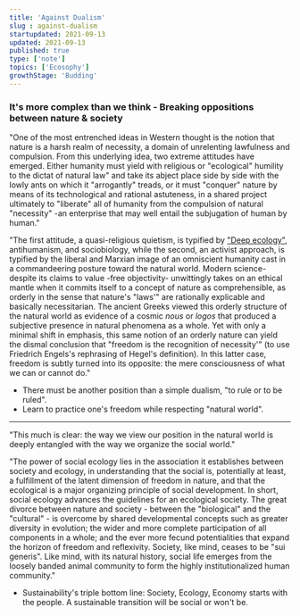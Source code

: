 ```yaml
---
title: 'Against Dualism'
slug : against-dualism
startupdated: 2021-09-13
updated: 2021-09-13
published: true
type: ['note']
topics: ['Ecosophy']
growthStage: 'Budding'
---
```

<Draft />

### It's more complex than we think - Breaking oppositions between nature & society 

<TwoCol maxwidth="1200px" alignItems="flex-start">

<ResearchItem title="The Philosophy of Social Ecology" link="https://theanarchistlibrary.org/library/murray-bookchin-the-philosophy-of-social-ecology" author="Murray Bookchin -  (1996)">

"One of the most entrenched ideas in Western thought is the notion that nature is a harsh realm of necessity, a domain of unrelenting lawfulness and compulsion. From this underlying idea, two extreme attitudes have emerged. Either humanity must yield with religious or "ecological" humility to the dictat of natural law" and take its abject place side by side with the lowly ants on which it "arrogantly" treads, or it must "conquer" nature by means of its technological and rational astuteness, in a shared project ultimately to "liberate" all of humanity from the compulsion of natural "necessity" -an enterprise that may well entail the subjugation of human by human."

</ResearchItem>

<ResearchItem title="The Philosophy of Social Ecology" link="https://theanarchistlibrary.org/library/murray-bookchin-the-philosophy-of-social-ecology" author="Murray Bookchin -  (1996)">

"The first attitude, a quasi-religious quietism, is typified by <a href="/deep-ecology">"Deep ecology"</a>, antihumanism, and sociobiology, while the second, an activist approach, is typified by the liberal and Marxian image of an omniscient humanity cast in a commandeering posture toward the natural world. Modern science-despite its claims to value -free objectivity- unwittingly takes on an ethical mantle when it commits itself to a concept of nature as comprehensible, as orderly in the sense that nature's "laws'" are rationally explicable and basically necessitarian. The ancient Greeks viewed this orderly structure of the natural world as evidence of a cosmic *nous* or *logos* that produced a subjective presence in natural phenomena as a whole. Yet with only a minimal shift in emphasis, this same notion of an orderly nature can yield the dismal conclusion that "freedom is the recognition of necessity'" (to use Friedrich Engels's rephrasing of Hegel's definition). In this latter case, freedom is subtly turned into its opposite: the mere consciousness of what we can or cannot do."

</ResearchItem>

- There must be another position than a simple dualism, "to rule or to be ruled".
- Learn to practice one's freedom while respecting "natural world".

---

<TwoCol maxwidth="1200px" alignItems="flex-start">

<ResearchItem title="The Philosophy of Social Ecology" link="https://theanarchistlibrary.org/library/murray-bookchin-the-philosophy-of-social-ecology" author="Murray Bookchin -  (1996)">

"This much is clear: the way we view our position in the natural world is deeply entangled with the way we organize the social world."

</ResearchItem>

<ResearchItem title="The Philosophy of Social Ecology" link="https://theanarchistlibrary.org/library/murray-bookchin-the-philosophy-of-social-ecology" author="Murray Bookchin -  (1996)">

"The power of social ecology lies in the association it establishes between society and ecology, in understanding that the social is, potentially at least, a fulfillment of the latent dimension of freedom in nature, and that the ecological is a major organizing principle of social development. In short, social ecology advances the guidelines for an ecological society. The great divorce between nature and society - between the "biological" and the "cultural" - is overcome by shared developmental concepts such as greater diversity in evolution; the wider and more complete participation of all components in a whole; and the ever more fecund potentialities that expand the horizon of freedom and reflexivity. Society, like mind, ceases to be "sui generis". Like mind, with its natural history, social life emerges from the loosely banded animal community to form the highly institutionalized human community."

</ResearchItem>

- Sustainability's triple bottom line: Society, Ecology, Economy starts with the people. A sustainable transition will be social or won't be. 
